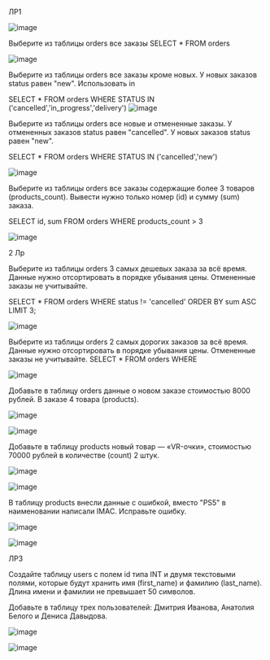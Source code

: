 ЛР1

![image](https://github.com/user-attachments/assets/1416db84-28fe-4bc4-975a-f83d2350c791)

Выберите из таблицы orders все заказы
SELECT * FROM orders

![image](https://github.com/user-attachments/assets/3ff06dfa-1e41-4dc3-87ca-58fb60ed4cd5)

Выберите из таблицы orders все заказы кроме новых. У новых заказов status равен "new". Использовать in

SELECT * FROM orders WHERE STATUS IN ('cancelled','in_progress','delivery')
![image](https://github.com/user-attachments/assets/7de17470-2117-416d-8c97-e628f8f2d7db)

Выберите из таблицы orders все новые и отмененные заказы. У отмененных заказов status равен "cancelled". У новых заказов status равен "new".

SELECT * FROM orders WHERE STATUS IN ('cancelled','new')

![image](https://github.com/user-attachments/assets/db6d3a42-b74b-4ab8-a7a7-f281d1539d07)

Выберите из таблицы orders все заказы содержащие более 3 товаров (products_count). Вывести нужно только номер (id) и сумму (sum) заказа.

SELECT id, sum FROM orders WHERE products_count > 3

![image](https://github.com/user-attachments/assets/b1216515-95ed-46c9-8106-997341a149bf)

2 Лр

Выберите из таблицы orders 3 самых дешевых заказа за всё время. Данные нужно отсортировать в порядке убывания цены. Отмененные заказы не учитывайте. 

SELECT * FROM orders WHERE status != 'cancelled' ORDER BY sum ASC LIMIT 3; 

![image](https://github.com/user-attachments/assets/77cb7c91-c06c-45a8-b63b-b8c029905a1b)

Выберите из таблицы orders 2 самых дорогих заказов за всё время. Данные нужно отсортировать в порядке убывания цены. Отмененные заказы не учитывайте.
SELECT * FROM orders WHERE

![image](https://github.com/user-attachments/assets/7de17470-2117-416d-8c97-e628f8f2d7db) 

Добавьте в таблицу orders данные о новом заказе стоимостью 8000 рублей. В заказе 4 товара (products).

![image](https://github.com/user-attachments/assets/fadda9c3-b421-4e29-adc2-5f8ad14a2b3a)

![image](https://github.com/user-attachments/assets/d3a3b3b3-2424-440f-9650-48b1d1fc32af)

Добавьте в таблицу products новый товар — «VR-очки», стоимостью 70000 рублей в количестве (count) 2 штук.

![image](https://github.com/user-attachments/assets/64ab3a8e-2553-4c62-a39c-ccd5bb605d64)

![image](https://github.com/user-attachments/assets/b80a5818-5c38-4383-8a93-a35a5c27ff86)

В таблицу products внесли данные с ошибкой, вместо "PS5" в наименовании написали IMAC. Исправьте ошибку.

![image](https://github.com/user-attachments/assets/f0af3d88-fedf-4bd1-abe3-4603dcfb79d2)

![image](https://github.com/user-attachments/assets/f89fdd8c-b4bf-43ec-99ca-ba5e17c61992)

ЛР3

Создайте таблицу users с полем id типа INT и двумя текстовыми полями, которые будут хранить имя (first_name) и фамилию (last_name). Длина имени и фамилии не превышает 50 символов.

Добавьте в таблицу трех пользователей: Дмитрия Иванова, Анатолия Белого и Дениса Давыдова.

![image](https://github.com/user-attachments/assets/412010e6-a4fa-4f43-8c9e-c41192f5efa8)

![image](https://github.com/user-attachments/assets/cade026c-ab63-4d96-9d82-c1702785bad9)

